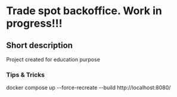 # Trade spot backoffice. Work in progress!!!

## Short description
Project created for education purpose
### Tips & Tricks
docker compose up --force-recreate --build
http://localhost:8080/
